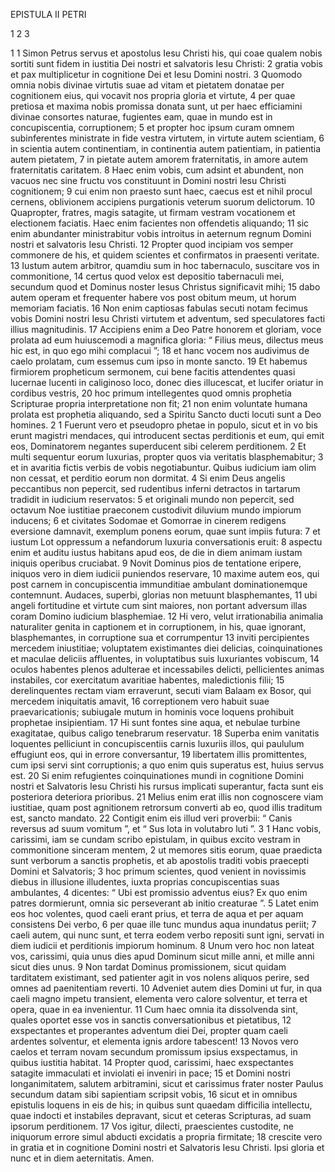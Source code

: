 EPISTULA II PETRI

1 2 3

1 
1 Simon Petrus servus et apostolus Iesu Christi his, qui coae qualem nobis sortiti sunt fidem in iustitia Dei nostri et salvatoris Iesu Christi:
2 gratia vobis et pax multiplicetur in cognitione Dei et Iesu Domini nostri.
3 Quomodo omnia nobis divinae virtutis suae ad vitam et pietatem donatae per cognitionem eius, qui vocavit nos propria gloria et virtute,
4 per quae pretiosa et maxima nobis promissa donata sunt, ut per haec efficiamini divinae consortes naturae, fugientes eam, quae in mundo est in concupiscentia, corruptionem;
5 et propter hoc ipsum curam omnem subinferentes ministrate in fide vestra virtutem, in virtute autem scientiam,
6 in scientia autem continentiam, in continentia autem patientiam, in patientia autem pietatem,
7 in pietate autem amorem fraternitatis, in amore autem fraternitatis caritatem.
8 Haec enim vobis, cum adsint et abundent, non vacuos nec sine fructu vos constituunt in Domini nostri Iesu Christi cognitionem;
9 cui enim non praesto sunt haec, caecus est et nihil procul cernens, oblivionem accipiens purgationis veterum suorum delictorum.
10 Quapropter, fratres, magis satagite, ut firmam vestram vocationem et electionem faciatis. Haec enim facientes non offendetis aliquando;
11 sic enim abundanter ministrabitur vobis introitus in aeternum regnum Domini nostri et salvatoris Iesu Christi.
12 Propter quod incipiam vos semper commonere de his, et quidem scientes et confirmatos in praesenti veritate.
13 Iustum autem arbitror, quamdiu sum in hoc tabernaculo, suscitare vos in commonitione,
14 certus quod velox est depositio tabernaculi mei, secundum quod et Dominus noster Iesus Christus significavit mihi;
15 dabo autem operam et frequenter habere vos post obitum meum, ut horum memoriam faciatis.
16 Non enim captiosas fabulas secuti notam fecimus vobis Domini nostri Iesu Christi virtutem et adventum, sed speculatores facti illius magnitudinis.
17 Accipiens enim a Deo Patre honorem et gloriam, voce prolata ad eum huiuscemodi a magnifica gloria: “ Filius meus, dilectus meus hic est, in quo ego mihi complacui ”;
18 et hanc vocem nos audivimus de caelo prolatam, cum essemus cum ipso in monte sancto.
19 Et habemus firmiorem propheticum sermonem, cui bene facitis attendentes quasi lucernae lucenti in caliginoso loco, donec dies illucescat, et lucifer oriatur in cordibus vestris,
20 hoc primum intellegentes quod omnis prophetia Scripturae propria interpretatione non fit;
21 non enim voluntate humana prolata est prophetia aliquando, sed a Spiritu Sancto ducti locuti sunt a Deo homines.
2
1 Fuerunt vero et pseudopro phetae in populo, sicut et in vo bis erunt magistri mendaces, qui introducent sectas perditionis et eum, qui emit eos, Dominatorem negantes superducent sibi celerem perditionem.
2 Et multi sequentur eorum luxurias, propter quos via veritatis blasphemabitur;
3 et in avaritia fictis verbis de vobis negotiabuntur. Quibus iudicium iam olim non cessat, et perditio eorum non dormitat.
4 Si enim Deus angelis peccantibus non pepercit, sed rudentibus inferni detractos in tartarum tradidit in iudicium reservatos:
5 et originali mundo non pepercit, sed octavum Noe iustitiae praeconem custodivit diluvium mundo impiorum inducens;
6 et civitates Sodomae et Gomorrae in cinerem redigens eversione damnavit, exemplum ponens eorum, quae sunt impiis futura:
7 et iustum Lot oppressum a nefandorum luxuria conversationis eruit:
8 aspectu enim et auditu iustus habitans apud eos, de die in diem animam iustam iniquis operibus cruciabat.
9 Novit Dominus pios de tentatione eripere, iniquos vero in diem iudicii puniendos reservare,
10 maxime autem eos, qui post carnem in concupiscentia immunditiae ambulant dominationemque contemnunt.
Audaces, superbi, glorias non metuunt blasphemantes,
11 ubi angeli fortitudine et virtute cum sint maiores, non portant adversum illas coram Domino iudicium blasphemiae.
12 Hi vero, velut irrationabilia animalia naturaliter genita in captionem et in corruptionem, in his, quae ignorant, blasphemantes, in corruptione sua et corrumpentur
13 inviti percipientes mercedem iniustitiae; voluptatem existimantes diei delicias, coinquinationes et maculae deliciis affluentes, in voluptatibus suis luxuriantes vobiscum,
14 oculos habentes plenos adulterae et incessabiles delicti, pellicientes animas instabiles, cor exercitatum avaritiae habentes, maledictionis filii;
15 derelinquentes rectam viam erraverunt, secuti viam Balaam ex Bosor, qui mercedem iniquitatis amavit,
16 correptionem vero habuit suae praevaricationis; subiugale mutum in hominis voce loquens prohibuit prophetae insipientiam.
17 Hi sunt fontes sine aqua, et nebulae turbine exagitatae, quibus caligo tenebrarum reservatur.
18 Superba enim vanitatis loquentes pelliciunt in concupiscentiis carnis luxuriis illos, qui paululum effugiunt eos, qui in errore conversantur,
19 libertatem illis promittentes, cum ipsi servi sint corruptionis; a quo enim quis superatus est, huius servus est.
20 Si enim refugientes coinquinationes mundi in cognitione Domini nostri et Salvatoris Iesu Christi his rursus implicati superantur, facta sunt eis posteriora deteriora prioribus.
21 Melius enim erat illis non cognoscere viam iustitiae, quam post agnitionem retrorsum converti ab eo, quod illis traditum est, sancto mandato.
22 Contigit enim eis illud veri proverbii:
“ Canis reversus ad suum vomitum ”,
et “ Sus lota in volutabro luti ”.
3
1 Hanc vobis, carissimi, iam se cundam scribo epistulam, in quibus excito vestram in commonitione sinceram mentem,
2 ut memores sitis eorum, quae praedicta sunt verborum a sanctis prophetis, et ab apostolis traditi vobis praecepti Domini et Salvatoris;
3 hoc primum scientes, quod venient in novissimis diebus in illusione illudentes, iuxta proprias concupiscentias suas ambulantes,
4 dicentes: “ Ubi est promissio adventus eius? Ex quo enim patres dormierunt, omnia sic perseverant ab initio creaturae ”.
5 Latet enim eos hoc volentes, quod caeli erant prius, et terra de aqua et per aquam consistens Dei verbo,
6 per quae ille tunc mundus aqua inundatus periit;
7 caeli autem, qui nunc sunt, et terra eodem verbo repositi sunt igni, servati in diem iudicii et perditionis impiorum hominum.
8 Unum vero hoc non lateat vos, carissimi, quia unus dies apud Dominum sicut mille anni, et mille anni sicut dies unus.
9 Non tardat Dominus promissionem, sicut quidam tarditatem existimant, sed patienter agit in vos nolens aliquos perire, sed omnes ad paenitentiam reverti.
10 Adveniet autem dies Domini ut fur, in qua caeli magno impetu transient, elementa vero calore solventur, et terra et opera, quae in ea invenientur.
11 Cum haec omnia ita dissolvenda sint, quales oportet esse vos in sanctis conversationibus et pietatibus,
12 exspectantes et properantes adventum diei Dei, propter quam caeli ardentes solventur, et elementa ignis ardore tabescent!
13 Novos vero caelos et terram novam secundum promissum ipsius exspectamus, in quibus iustitia habitat.
14 Propter quod, carissimi, haec exspectantes satagite immaculati et inviolati ei inveniri in pace;
15 et Domini nostri longanimitatem, salutem arbitramini, sicut et carissimus frater noster Paulus secundum datam sibi sapientiam scripsit vobis,
16 sicut et in omnibus epistulis loquens in eis de his; in quibus sunt quaedam difficilia intellectu, quae indocti et instabiles depravant, sicut et ceteras Scripturas, ad suam ipsorum perditionem.
17 Vos igitur, dilecti, praescientes custodite, ne iniquorum errore simul abducti excidatis a propria firmitate;
18 crescite vero in gratia et in cognitione Domini nostri et Salvatoris Iesu Christi. Ipsi gloria et nunc et in diem aeternitatis. Amen.
